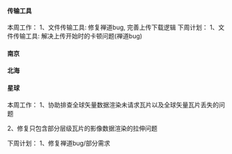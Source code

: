 #### 传输工具

本周工作：
1、文件传输工具: 修复禅道bug, 完善上传下载逻辑
下周计划：
1、文件传输工具: 解决上传开始时的卡顿问题(禅道bug)



#### 南京



#### 北海



#### 星球

本周工作：
1、协助排查全球矢量数据渲染未请求瓦片以及全球矢量瓦片丢失的问题

2、修复只包含部分层级瓦片的影像数据渲染的拉伸问题

下周计划：
1、修复禅道bug/部分需求